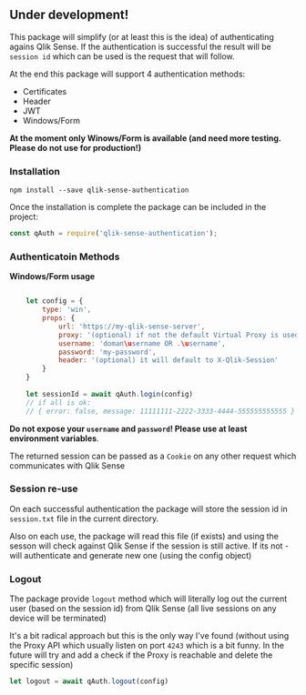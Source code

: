 

## Under development!

This package will simplify (or at least this is the idea) of authenticating agains Qlik Sense. If the authentication is successful the result will be `session id` which can be used is the request that will follow.

At the end this package will support 4 authentication methods:

* Certificates
* Header
* JWT
* Windows/Form

**At the moment only Winows/Form is available (and need more testing. Please do not use for production!)**

### Installation

``` 
npm install --save qlik-sense-authentication
```

Once the installation is complete the package can be included in the project:

``` javascript
const qAuth = require('qlik-sense-authentication');
```

### Authenticatoin Methods

**Windows/Form usage**

```javascript

    let config = {
        type: 'win',
        props: {
            url: 'https://my-qlik-sense-server',
            proxy: '(optional) if not the default Virtual Proxy is used',
            username: 'doman\username OR .\username',
            password: 'my-password',
            header: '(optional) it will default to X-Qlik-Session'
        }
    }
    
    let sessionId = await qAuth.login(config)
    // if all is ok:
    // { error: false, message: 11111111-2222-3333-4444-555555555555 }
```    
**Do not expose your `username` and `password`! Please use at least environment variables**.

The returned session can be passed as a `Cookie` on any other request which communicates with Qlik Sense

### Session re-use

On each successful authentication the package will store the session id in `session.txt` file in the current directory. 

Also on each use, the package will read this file (if exists) and using the sesson will check against Qlik Sense if the session is still active. If its not - will authenticate and generate new one (using the config object)

### Logout

The package provide `logout` method which will literally log out the current user (based on the session id) from Qlik Sense (all live sessions on any device will be terminated)

It's a bit radical approach but this is the only way I've found (without using the Proxy API which usually listen on port `4243` which is a bit funny. In the future will try and add a check if the Proxy is reachable and delete the specific session)

```javascript
let logout = await qAuth.logout(config)
```